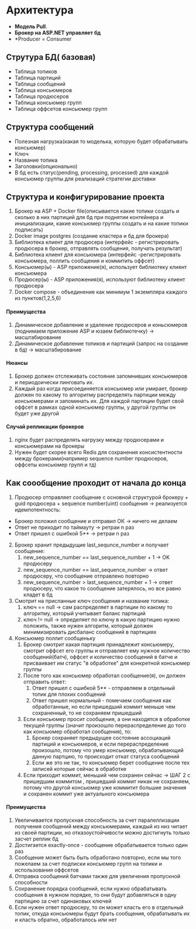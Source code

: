 # Архитектура

* __Модель Pull__.
* __Брокер на ASP.NET управляет бд__
* *Producer = Consumer


## Струтура БД( базовая)
* Таблица топиков
* Таблица партиций
* Таблица сообщений
* Таблица консьюмеров
* Таблица продюсеров
* Таблица консьюмер групп
* Таблица оффсетов консьюмер групп

## Структура сообщений
* Полезная нагрузка(какая то моделька, которую будет обрабатывать консьюмер)
* Ключ
* Название топика
* Заголовки(опционально)
* В бд есть статус(pending, processing, processed) для каждой консьюмер группы для реализаций стратегии доставки

## Структура и конфигурирование проекта
1. Брокер на ASP + Docker file(описывается какие топики создать и сколько в них партиций для бд при поднятии контейнера и инициализации, какие консьюмер группы создать и на какие топики подписать)
2. Docker image postgres (создание кластера и бд для брокера)
3. Библиотека клиент для продюсера (интерфейс - регистрировать продюсера в брокер, отправлять сообщения, получать результат)
4. Библиотека клиент для консьюмера (интерфейс -регистрировать консьюмера, поллить сообщения и коммитить оффсет)
5. Консьюмер(ы) - ASP приложение(я), использует библиотеку клиент консьюмера
6. Продюсер(ы) - ASP приложения(я), используют библиотеку клиент продюсера 
7. Docker compose - объединение как минимум 1 экземпляра каждого из пунктов(1,2,5,6)

#### Преимущества
1. Динамическое добавление и удаление продюсеров и коньсюмеров (поднимаем приложение ASP и юзаем библиотечку) -> масштабирование
2. Динамическое добавление топиков и партиций (запрос на создание в бд) -> масштабирование

#### Нюансы
1. Брокер должен отслеживать состояние запомнивших консьюмеров и периодоически пинговать их.
2. Каждый раз когда присоединяется консьюмер или умирает, брокер должен по какому то алгоритму распределять партиции между консьюмерами и запоминать их. Для каждой партиции будет свой оффсет в рамках одной консьюмер группы, у другой группы он будет уже другой

#### Случай репликации брокеров
1. nginx будет распределять нагрузку между продюсерами и консьюмерами на брокеры
2. Нужен будет скорее всего Redis для сохранения консистентности между брокерами(например sequence number продюсеров, оффсеты консьюмер групп и тд)


## Как соообщение проходит от начала до конца
1. Продюсер отправляет сообщение c основной структурой брокеру + guid продюсера + sequence number(uint) сообщения  -> реализуется идемпотентность:
- Брокер положил сообщение и отправил ОК -> ничего не делаем
- Ответ не приходит по таймауту -> ретраи n раз 
- Ответ пришел с ошибкой 5** -> ретраи n раз
2. Брокер хранит предыдущие last_sequnce_number и получает сообщение:
    1. new_sequence_number == last_sequence_number + 1 -> OK продюсеру
    2. new_sequence_number == last_sequence_number -> ответ продюсеру, что сообщение отправлено повторно
    3. new_sequence_number > last_sequence_number + 1 -> ответ продюсеру, что какое то сообщение затерялось, но все равно кладет в бд
3. Смотрит на присланные ключ сообщения и название топика:
    1. ключ == null -> сам распределяет в партиции по какому то алгоритму, который учитывает баланс партиций
    2. ключ != null -> определяет по ключу в какую партицию нужно положить, также нужен алгоритм, который должен минимизировать дисбаланс сообщений в партициях 
4. Консьюмер поллит сообщеньку
    1. Брокер смотрит какая партиция принадлежит консьюмеру, смотрит оффсет его группы и отправляет ему нужное количество сообщений(батч), оффсет и количество сообщений в батче и присваивает им статус "в обработке" для конкретной консьюмер группы
    2. После того как консьюмер обработал сообщение(я), он должен отправить ответ:
        1. Ответ пришел с ошибкой 5** - отправляем в отдельный топик для плохих сообщений
        2. Ответ пришел нормальный - помечаем сообщения как обработанные, но если пришедший коммит меньше чем сохраненный, то не сохраняем пришедший
    3. Если консьюмер просит сообщения, а они находятся в обработке текущей группы (значит произошло перераспределение до того как консьюмер обработал сообщения), то:
        1. Брокер сохраняет предыдущее состояние ассоциаций партиций и консьюмеров, и если перераспределение произошло, потому что умер консьюмер, обрабатывающий данную партцию, то происходит откат статуса сообщений
        2. Если же это не так, то консьюмер берет сообщение после тех записей которые сейчас в обработке
    4. Если приходит коммит, меньший чем сохранен сейчас -> ШАГ 2 с пришедшим коммитом , пришедший коммит никак не сохраняем, потому что другой консьюмер уже коммитит большие значения и сохранен коммит уже актуального консьюмера

#### Преимущества
1. Увеличивается пропускная способность за счет паралеллизации получения сообщений между консьюмерами, каждый из низ читает из своей партиции, но отказоустойчивости можно достигнуть только засчет реплик бд
2. Достигается exactly-once - сообщение обрабатывается только один раз
3. Сообщение может быть быть обработано повторно, если мы того пожелаем за счет подписки консьюмер групп на топики и использования оффсетов
4. Отправка сообщений батчами также для увеличения пропускной способности
5. Сохранение порядка сообщений, если нужно обрабатывать сообщения в нужном порядке, то они будут добавляться в одну партицию за счет одинаковых ключей
6. Если нужен ответ продюсеру, то он может класть его в отдельный топик, откуда консьюмеры будут брать сообщения, обрабатывать их и класть обратно, обработалось или нет
